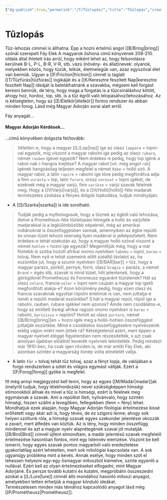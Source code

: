 ```yaml
---
{"dg-publish":true,"permalink":"/T/Tűzlopás/","title":"Tűzlopás","created":"2024-05-15T19:59","updated":"2024-10-26T00:42"}
---
```



# Tűzlopás

Tűz-lehozás címmel is állhatna. Épp a hozni értelmű angol [[B/Bring\|bring]] szónál szerepelt Fáy Elek A magyarok őshona című könyvének 208-210. oldala által ihletett írás arról, hogy miként lehet az, hogy felsorolásra kerülnek B-L, P-L, B-R, V-R, stb. vázú (növény- és állat)nevek: olyanok, melyekben közös, hogy tüzük, lelkük, életmelegük van, azaz egyszóval élet van bennük. Ugyan a [[F/Friction\|friction]] címnél is taglalt [[T/Tűzfúrás\|tűzfúrás]] logikáját és a [[K/Keresztre feszített Nap\|keresztre feszített Nap]] ideáját is beleláthatnánk a szavakba, mégsem kell forgást keresni bennük, de tény, hogy maga a forgatás is a tűzcsináláshoz kötött, ahogy hoz, hordoz, lop, stb. is a tűz égről való lelopásához/lehozásához. Az is kétségtelen, hogy az [[E/Életkör\|életkör]] fontos rendszer és abban minden forog. Lásd még Magyar Adorján sorai alatt erről.  

Fáy anyagát...

#### Magyar Adorján Kérdések...  

...című könyvében dolgozta fel/tovább:  
> Véletlen-e, hogy a magyar [[L/Lop\|lop]] ige az olasz `leppare` = lopni-val egyezik, míg viszont a magyar rabolni ige pedig az olasz `rubare`, német `rauben` igével egyezik? Nem érdekes-e pedig, hogy lop igénk a rabol-nak r-hangos kiejtése? A magyar rabol \[vö. még angol `rob`\] igének hangzásilag teljesen megfelel a német `Rabe` = holló szó. A magyar rabol, a latin `rapire` = rabolni ige töve pedig megfordítva adja a finn `vurasta` = lop, latin `furare`, orosz `vorovat` = lopni igéket, de ezeknek még a magyar varjú, finn `varikse` = varjú szavak felelnek meg. Hogy a [[V/Varjú\|varjú]], és a [[H/Holló\|holló]]-féle madarak természetes szokása a fényes dolgok lopkodása, tudjuk mindnyájan.  
- A [[S/Szarka\|szarka]] is ide sorolható.

> Tudják pedig a mythologusok, hogy a tűznek az égből való lehozása, illetve a Prometheus-féle tűzlelopási hitregék a holló és varjúféle madarakkal is a legkülönbözőbb népeknél, még az amerikai indiánoknál is összefüggésben vannak, amennyiben az égbe repülő és onnan tüzet lehozó istenség ilyen madárral is jelképeztetett. Nem érdekes-e tehát ezekután az, hogy a magyar holló szóval viszont a német `hohlen` = hozni ige egyezik? Megemlítjük még, hogy a már föntebb is szóba hozott afrikai oromo nyelvben `labobu` = lopni, `barau` = tolvaj. Nem nyit-e tehát szemeink előtt szédítő távlatot az, ha eszünkbe jut, hogy a szumir nyelvben [[B/BAR\|bar]] = tűz, hogy a magyar parázs, pörköl, pernye, forró, olasz `bragia` = parázs, a német `Brand` = égés stb, szavak is mind tüzet, hőt jelentenek, hogy a görögöknél Prometheusz és Foroneusz egyaránt tűzistenek? Hát az olasz `volare`, francia `voler` = lopni nem csupán a magyar lop igető megfordított alakja-e? Azon körülmény pedig, hogy ezen olasz és francia szavaknak egyúttal röpülni értelmük is van, nem juttatja-e ismét a repülő madarat eszünkbe? S hát a magyar repül, röpül ige a rabolni, rauben, rubare igékkel nem azonos? Ámde nem csodálatos-e, hogy az említett ősrégi afrikai ragozó oromo nyelvben is `barau` = rabolni, `barsziszu` = repülni? Holott az olasz `portare`, német [[B/Bring\|bring]]en = hozni igék meg a holló-hohlen összefüggést juttatják eszünkbe. Mind e csodálatos összefüggésekre nyelvészeink eddig vajjon miért nem jöttek rá? Kétségtelenül azért, mert éppen a magyar nyelvet eléggé figyelemben nem részesítették, s azt csak amolyan újabban előállott keverék nyelvnek tekintették. Pedig mindezt már 1910-ben, ha csak igen röviden is, de már említi Fáy Elek, aki azonban szintén a magyarság ősnép volta elméletét vallja.  
- A latin `fūr` = tolvaj tehát tűz tolvaj, azaz a fényt lopja, de valójában a forgó rendszerben a sötét és világos egymást váltják. Ezért a [[F/Forog\|forog]] gyöke is megfelel.

Itt még annyi megjegyzést kell tenni, hogy az egyes [[M/Madár\|madar]]ak (melyről tudjuk, hogy lélekhordozók) nevei szükségképpen hímségi etimonokból állnak és mivel a tűz is hímségi, ezért is felelnek meg egymásnak a szavak. Ami a repülést illeti, nyilvánvaló, hogy szintén hímségi, hiszen szállni a levegőben, fellegekben (fenn = fény) lehet. Mondhatjuk ezek alapján, hogy Magyar Adorján filológiai értelmezése kissé erőltetett vagy akár azt is, hogy téves, de ez szigorú lenne; ahogy sok helyen szóltunk róla, a hímségi szavak egyes szekunder jelentései okozzák a zavart, mert átfedés van köztük. Az is tény, hogy minden összefügg mindennel és azt a magyar nyelv alaprétegének szavai jól mutatják.  
[[B/Bird\|Bird]] címnél újfent elmondtam, a madár jelentésű szavak megfelelő értelmezése hasonlóan fontos, mint egy Istennév elemzése. Viszont be kell ismerni, hogy egyes szavak pontos magyarból való eredeztetése gyakorlatilag azért lehetetlen, mert sok mitológiai kapcsolata van. A sok ugyanúgy probléma mint a kevés. Annak esélye, hogy minden szót el lehessen helyezni egy-egy ősmagyar mítoszból kiemelve, szinte egyenlő a nullával. Ezért kell az olyan értelmezéseket elfogadni, mint Magyar Adorjáné. És persze tovább kutatni és kutatni, megpróbálni összeszedni azokat a [[L/Lure\|lure]] címnél álló mondához hasonló mítoszi anyagot, amelyekben tetten érhetjük a magyar kiinduló ideákat.  
Természetesen minden más témához kapcsolódó anyagot lásd még [[P/Prométheusz\|Prométheusz]].  